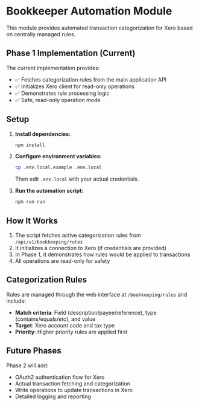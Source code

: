 # Bookkeeper Automation Module

This module provides automated transaction categorization for Xero based on centrally managed rules.

## Phase 1 Implementation (Current)

The current implementation provides:
- ✅ Fetches categorization rules from the main application API
- ✅ Initializes Xero client for read-only operations
- ✅ Demonstrates rule processing logic
- ✅ Safe, read-only operation mode

## Setup

1. **Install dependencies:**
   ```bash
   npm install
   ```

2. **Configure environment variables:**
   ```bash
   cp .env.local.example .env.local
   ```
   Then edit `.env.local` with your actual credentials.

3. **Run the automation script:**
   ```bash
   npm run run
   ```

## How It Works

1. The script fetches active categorization rules from `/api/v1/bookkeeping/rules`
2. It initializes a connection to Xero (if credentials are provided)
3. In Phase 1, it demonstrates how rules would be applied to transactions
4. All operations are read-only for safety

## Categorization Rules

Rules are managed through the web interface at `/bookkeeping/rules` and include:
- **Match criteria**: Field (description/payee/reference), type (contains/equals/etc), and value
- **Target**: Xero account code and tax type
- **Priority**: Higher priority rules are applied first

## Future Phases

Phase 2 will add:
- OAuth2 authentication flow for Xero
- Actual transaction fetching and categorization
- Write operations to update transactions in Xero
- Detailed logging and reporting
